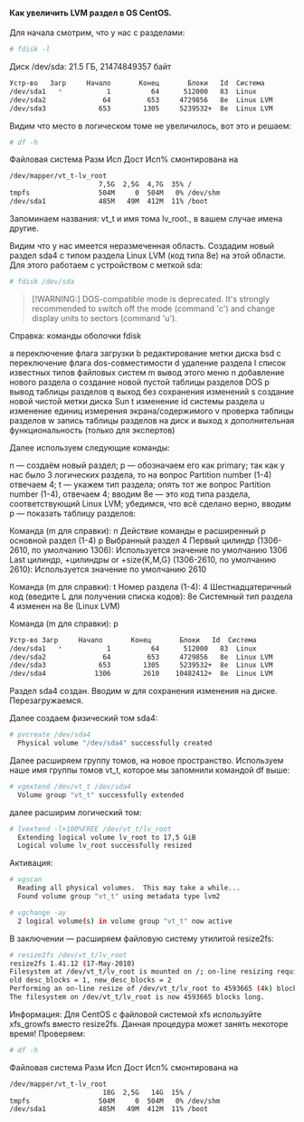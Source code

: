 #### Как увеличить LVM раздел в OS CentOS.
Для начала смотрим, что у нас с разделами:
```bash
# fdisk -l
```
Диск /dev/sda: 21.5 ГБ, 21474849357 байт
```bash
Устр-во   Загр     Начало       Конец       Блоки   Id  Система
/dev/sda1   *           1          64      512000   83  Linux
/dev/sda2              64         653     4729856   8e  Linux LVM
/dev/sda3             653        1305     5239532+  8e  Linux LVM
```
Видим что место в логическом томе не увеличилось, вот это и решаем:
```bash
# df -h
```
Файловая система      Разм  Исп  Дост  Исп% смонтирована на
```bash
/dev/mapper/vt_t-lv_root
                      7,5G  2,5G  4,7G  35% /
tmpfs                 504M     0  504M   0% /dev/shm
/dev/sda1             485M   49M  412M  11% /boot
```
Запоминаем названия:  vt_t и имя тома lv_root., в вашем случае имена другие.

Видим что у нас имеется неразмеченная область. Создадим новый раздел sda4 с типом раздела Linux LVM (код типа 8e) на этой области. Для этого работаем с устройством с меткой sda:
```bash
# fdisk /dev/sda
```
>[!WARNING:] DOS-compatible mode is deprecated. It's strongly recommended to
         switch off the mode (command 'c') and change display units to
         sectors (command 'u').

Справка: команды оболочки fdisk

a     переключение флага загрузки
b     редактирование метки диска bsd
c     переключение флага dos-совместимости
d     удаление раздела
l     список известных типов файловых систем
m     вывод этого меню
n     добавление нового раздела
o     создание новой пустой таблицы разделов DOS
p     вывод таблицы разделов
q     выход без сохранения изменений
s     создание новой чистой метки диска Sun
t     изменение id системы раздела
u     изменение единиц измерения экрана/содержимого
v     проверка таблицы разделов
w     запись таблицы разделов на диск и выход
x     дополнительная функциональность (только для экспертов)

Далее используем следующие команды:

n — создаём новый раздел;
p — обозначаем его как primary;
так как у нас было 3 логических раздела, то на вопрос Partition number (1-4) отвечаем 4;
t — укажем тип раздела;
опять тот же вопрос Partition number (1-4), отвечаем 4;
вводим 8e — это код типа раздела, соответствующий Linux LVM;
убедимся, что всё сделано верно, вводим p — показать таблицу разделов:

Команда (m для справки): n
Действие команды
   e   расширенный
   p   основной раздел (1-4)
p
Выбранный раздел 4
Первый цилиндр (1306-2610, по умолчанию 1306):
Используется значение по умолчанию 1306
Last цилиндр, +цилиндры or +size{K,M,G} (1306-2610, по умолчанию 2610):
Используется значение по умолчанию 2610

Команда (m для справки): t
Номер раздела (1-4): 4
Шестнадцатеричный код (введите L для получения списка кодов): 8e
Системный тип раздела 4 изменен на 8e (Linux LVM)

Команда (m для справки): p
```bash
Устр-во Загр     Начало       Конец       Блоки   Id  Система
/dev/sda1   *           1          64      512000   83  Linux
/dev/sda2              64         653     4729856   8e  Linux LVM
/dev/sda3             653        1305     5239532+  8e  Linux LVM
/dev/sda4            1306        2610    10482412+  8e  Linux LVM
```
Раздел sda4 создан. Вводим w для сохранения изменения на диске. Перезагружаемся.

Далее создаем физический том sda4:
```bash
# pvcreate /dev/sda4
  Physical volume "/dev/sda4" successfully created
```
Далее расширяем группу томов, на новое пространство. Используем наше имя группы томов vt_t, которое мы запомнили командой df выше:
```bash
# vgextend /dev/vt_t /dev/sda4
  Volume group "vt_t" successfully extended
```
далее расширим логический том:
```bash
# lvextend -l+100%FREE /dev/vt_t/lv_root
  Extending logical volume lv_root to 17,5 GiB
  Logical volume lv_root successfully resized
```
Активация:
```bash
# vgscan
  Reading all physical volumes.  This may take a while...
  Found volume group "vt_t" using metadata type lvm2
```
```bash
# vgchange -ay
  2 logical volume(s) in volume group "vt_t" now active
```
В заключении — расширяем файловую систему утилитой resize2fs:
```bash
# resize2fs /dev/vt_t/lv_root
resize2fs 1.41.12 (17-May-2010)
Filesystem at /dev/vt_t/lv_root is mounted on /; on-line resizing required
old desc_blocks = 1, new_desc_blocks = 2
Performing an on-line resize of /dev/vt_t/lv_root to 4593665 (4k) blocks.
The filesystem on /dev/vt_t/lv_root is now 4593665 blocks long.
```
Информация: Для CentOS с файловой системой xfs используйте xfs_growfs вместо resize2fs. Данная процедура может занять некоторе время! Проверяем:
```bash
# df -h
```
Файловая система      Разм  Исп  Дост  Исп% смонтирована на
```bash
/dev/mapper/vt_t-lv_root
                       18G  2,5G   14G  15% /
tmpfs                 504M     0  504M   0% /dev/shm
/dev/sda1             485M   49M  412M  11% /boot
```


